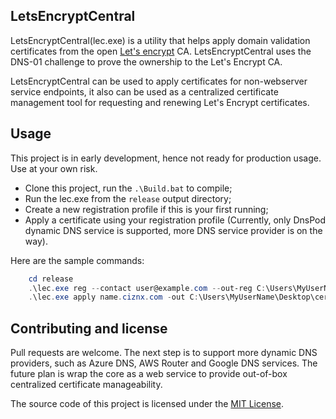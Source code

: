 LetsEncryptCentral
--------

LetsEncryptCentral(lec.exe) is a utility that helps apply domain validation certificates from the open [Let's encrypt](https://letsencrypt.org/) CA. LetsEncryptCentral uses the DNS-01 challenge to prove the ownership to the Let's Encrypt CA.

LetsEncryptCentral can be used to apply certificates for non-webserver service endpoints, it also can be used as a centralized certificate management tool for requesting and renewing Let's Encrypt certificates.

## Usage
This project is in early development, hence not ready for production usage. Use at your own risk.

* Clone this project, run the `.\Build.bat` to compile;
* Run the lec.exe from the `release` output directory;
* Create a new registration profile if this is your first running;
* Apply a certificate using your registration profile (Currently, only DnsPod dynamic DNS service is supported, more DNS service provider is on the way).

Here are the sample commands:

```powershell
	cd release
	.\lec.exe reg --contact user@example.com --out-reg C:\Users\MyUserName\Desktop\reg.json --out-signer C:\Users\MyUserName\Desktop\signer.key
	.\lec.exe apply name.ciznx.com -out C:\Users\MyUserName\Desktop\cert.pfx --out-type pfx --reg C:\Users\MyUserName\Desktop\reg.json --signer C:\Users\MyUserName\Desktop\signer.key --dns DnsPod --dns-conf "token_id=1234;token=822321668afcefe;domain=example.com"
```

## Contributing and license
Pull requests are welcome. The next step is to support more dynamic DNS providers, such as Azure DNS, AWS Router and Google DNS services. The future plan is wrap the core as a web service to provide out-of-box centralized certificate manageability.

The source code of this project is licensed under the [MIT License](https://opensource.org/licenses/MIT).

